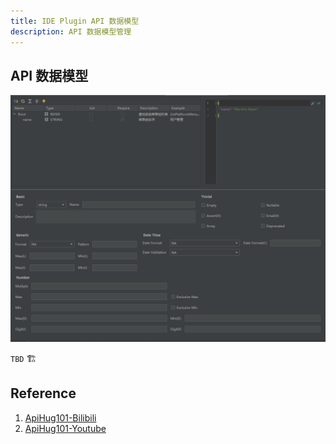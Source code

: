 ```yaml
---
title: IDE Plugin API 数据模型
description: API 数据模型管理
---
```


## API 数据模型

![Api Component](../public/image/idea/006_component_01.png)

`TBD` 🏗️

## Reference

1. [ApiHug101-Bilibili](https://www.bilibili.com/video/BV1KK421k7J8/)
2. [ApiHug101-Youtube](https://youtube.com/@ApiHug?si=C1yw0poHA01zbmyj)